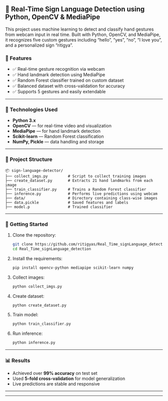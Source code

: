 ## 🤟 Real-Time Sign Language Detection using Python, OpenCV & MediaPipe

This project uses machine learning to detect and classify hand gestures from webcam input in real time. Built with Python, OpenCV, and MediaPipe, it recognizes five custom gestures including “hello”, “yes”, “no”, “I love you”, and a personalized sign “ritigya”.




### 🚀 Features

* ✅ Real-time gesture recognition via webcam
* ✅ Hand landmark detection using MediaPipe
* ✅ Random Forest classifier trained on custom dataset
* ✅ Balanced dataset with cross-validation for accuracy
* ✅ Supports 5 gestures and easily extendable

---

### 🧠 Technologies Used

* **Python 3.x**
* **OpenCV** — for real-time video and visualization
* **MediaPipe** — for hand landmark detection
* **Scikit-learn** — Random Forest classification
* **NumPy, Pickle** — data handling and storage

---

### 📁 Project Structure

```
📦 sign-language-detector/
├── collect_imgs.py         # Script to collect training images
├── create_dataset.py       # Extracts 21 hand landmarks from each image
├── train_classifier.py     # Trains a Random Forest classifier
├── inference.py            # Performs live predictions using webcam
├── data/                   # Directory containing class-wise images
├── data.pickle             # Saved features and labels
├── model.p                 # Trained classifier
```

---

### 🔧 Getting Started

1. Clone the repository:

   ```bash
   git clone https://github.com/ritigyas/Real_Time_signLanguage_detection.git
   cd Real_Time_signLanguage_detection
   ```

2. Install the requirements:

   ```bash
   pip install opencv-python mediapipe scikit-learn numpy
   ```

3. Collect images:

   ```bash
   python collect_imgs.py
   ```

4. Create dataset:

   ```bash
   python create_dataset.py
   ```

5. Train model:

   ```bash
   python train_classifier.py
   ```

6. Run inference:

   ```bash
   python inference.py
   ```

---

### 📊 Results

* Achieved over **99% accuracy** on test set
* Used **5-fold cross-validation** for model generalization
* Live predictions are stable and responsive

---




---



